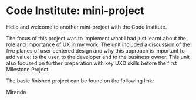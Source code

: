 # Code Institute: mini-project

Hello and welcome to another mini-project with the Code Institute.

The focus of this project was to implement what I had just learnt about the role and importance of UX in my work. The unit included a discussion of the five planes of user centered design and why this approach is important to add value: to the user, to the developer and to the business owner.
This unit also focused on further preparation with key UXD skills before the first Milestone Project. 

The basic finished project can be found on the following link: 

Miranda

